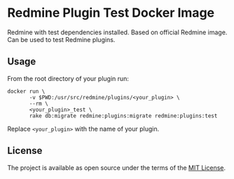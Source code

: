 # Redmine Plugin Test Docker Image

Redmine with test dependencies installed. Based on official Redmine
image. Can be used to test Redmine plugins.

## Usage

From the root directory of your plugin run:

```
docker run \
       -v $PWD:/usr/src/redmine/plugins/<your_plugin> \
       --rm \
       <your_plugin>_test \
       rake db:migrate redmine:plugins:migrate redmine:plugins:test
```

Replace `<your_plugin>` with the name of your plugin.

## License

The project is available as open source under the terms of the
[MIT License](http://opensource.org/licenses/MIT).
